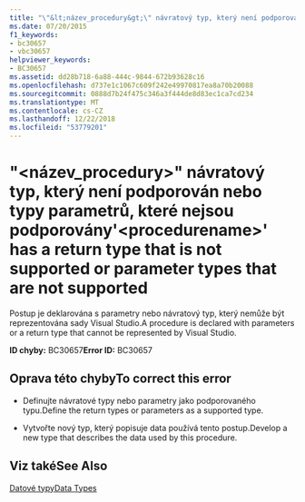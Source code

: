 ```yaml
---
title: "\"&lt;název_procedury&gt;\" návratový typ, který není podporován nebo typy parametrů, které nejsou podporovány"
ms.date: 07/20/2015
f1_keywords:
- bc30657
- vbc30657
helpviewer_keywords:
- BC30657
ms.assetid: dd28b718-6a88-444c-9844-672b93628c16
ms.openlocfilehash: d737e1c1067c609f242e49970817ea8a70b20088
ms.sourcegitcommit: 0888d7b24f475c346a3f444de8d83ec1ca7cd234
ms.translationtype: MT
ms.contentlocale: cs-CZ
ms.lasthandoff: 12/22/2018
ms.locfileid: "53779201"
---
```

# <a name="ltprocedurenamegt-has-a-return-type-that-is-not-supported-or-parameter-types-that-are-not-supported"></a><span data-ttu-id="ffd2f-102">"&lt;název_procedury&gt;" návratový typ, který není podporován nebo typy parametrů, které nejsou podporovány</span><span class="sxs-lookup"><span data-stu-id="ffd2f-102">'&lt;procedurename&gt;' has a return type that is not supported or parameter types that are not supported</span></span>
<span data-ttu-id="ffd2f-103">Postup je deklarována s parametry nebo návratový typ, který nemůže být reprezentována sady Visual Studio.</span><span class="sxs-lookup"><span data-stu-id="ffd2f-103">A procedure is declared with parameters or a return type that cannot be represented by Visual Studio.</span></span>  
  
 <span data-ttu-id="ffd2f-104">**ID chyby:** BC30657</span><span class="sxs-lookup"><span data-stu-id="ffd2f-104">**Error ID:** BC30657</span></span>  
  
## <a name="to-correct-this-error"></a><span data-ttu-id="ffd2f-105">Oprava této chyby</span><span class="sxs-lookup"><span data-stu-id="ffd2f-105">To correct this error</span></span>  
  
-   <span data-ttu-id="ffd2f-106">Definujte návratové typy nebo parametry jako podporovaného typu.</span><span class="sxs-lookup"><span data-stu-id="ffd2f-106">Define the return types or parameters as a supported type.</span></span>  
  
-   <span data-ttu-id="ffd2f-107">Vytvořte nový typ, který popisuje data používá tento postup.</span><span class="sxs-lookup"><span data-stu-id="ffd2f-107">Develop a new type that describes the data used by this procedure.</span></span>  
  
## <a name="see-also"></a><span data-ttu-id="ffd2f-108">Viz také</span><span class="sxs-lookup"><span data-stu-id="ffd2f-108">See Also</span></span>  
 [<span data-ttu-id="ffd2f-109">Datové typy</span><span class="sxs-lookup"><span data-stu-id="ffd2f-109">Data Types</span></span>](../../visual-basic/language-reference/data-types/index.md)
